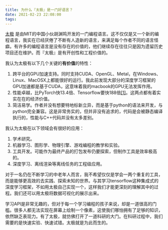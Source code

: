 ```yaml
---
title: 为什么『太极』是一门好语言？
date: 2021-02-23 22:08:00
tags:
---
```



[太极](https://github.com/taichi-dev/taichi) 是由MIT的中国小伙胡渊鸣开发的一门编程语言。这不仅仅是又一个新的编程语言，我实在已经厌倦了不断有人造新的语言，来满足每个作者不同的语言怪癖。有许多的编程语言是没有存在的价值的，他们继续存在往往只是因为遗留历史项目还在维护。而『太极』是有开创性和工程价值的。

我认为太极有以下几个关键的**有价值**的特性：

1. 跨平台的GPU加速支持。同时支持CUDA、OpenGL、Metal，在Windows、Linux、MacOSX上都能很好的运行。我此前发现大部分的深度学习框架的GPU加速都是基于CUDA，这意味着我的macbook的GPU无法发挥作用。
2. 性能卓越，比PyTorch快13.4倍、Tensorflow要快188倍[[1]](https://www.qbitai.com/2020/01/10534.html)。这两点都有着实实在在的经济价值。
3. 简洁易学。作者并没有想要特地标新立异，而是基于python的语法来开发，与python完全兼容。这是非常务实的，但并非没有追求的，代码是会被静态编译执行的，性能与C++代码并没有太多差别。

我认为太极在以下领域会有很好的应用：

1. 学术研究。
2. 机器学习、图形学、物理引擎、游戏编程的教学和实验。
3. 工具开发。可能作为最终产品的打包发布仍要探索，但制作工具是效率极高的。
4. 深度学习、离线渲染等离线任务的工程级应用。

对于一名仍在不断学习的中老年人而言，我不希望仅仅是学会一两个重复的工具，而是能够更高效的去实践、探索未知的世界。与其学习tensorflow这种集成式的深度学习框架，不如用太极自己实现一个，这样我们才能更深刻的理解其中的过程。我们还可以用太极将数据可视化的展示出来。

学习API是非常无趣的，但对于每一个学习编程的孩子来说，却是一道很高的门槛。很多人都无法实现在屏幕上绘制一个像素，这使我们哪怕拥有了足够的知识，依然缺乏表现力。有了太极，就仿佛打开了一道科研的大门。在科研过程中，我们需要的是快速实验、快速试错。太极就是为此而生的。

